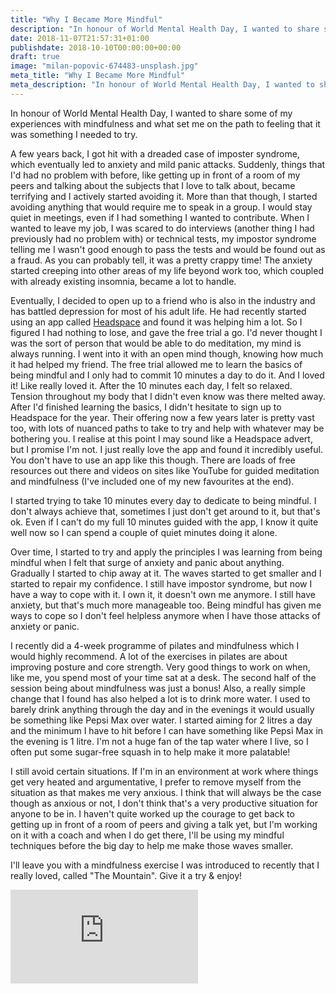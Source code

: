 ```yaml
---
title: "Why I Became More Mindful"
description: "In honour of World Mental Health Day, I wanted to share some of my experiences with mindfulness"
date: 2018-11-07T21:57:31+01:00
publishdate: 2018-10-10T00:00:00+00:00
draft: true
image: "milan-popovic-674483-unsplash.jpg"
meta_title: "Why I Became More Mindful"
meta_description: "In honour of World Mental Health Day, I wanted to share some of my experiences with mindfulness"
---
```

In honour of World Mental Health Day, I wanted to share some of my experiences with mindfulness and what set me on the path to feeling that it was something I needed to try.

A few years back, I got hit with a dreaded case of imposter syndrome, which eventually led to anxiety and mild panic attacks. Suddenly, things that I'd had no problem with before, like getting up in front of a room of my peers and talking about the subjects that I love to talk about, became terrifying and I actively started avoiding it. More than that though, I started avoiding anything that would require me to speak in a group. I would stay quiet in meetings, even if I had something I wanted to contribute. When I wanted to leave my job, I was scared to do interviews (another thing I had previously had no problem with) or technical tests, my impostor syndrome telling me I wasn't good enough to pass the tests and would be found out as a fraud. As you can probably tell, it was a pretty crappy time! The anxiety started creeping into other areas of my life beyond work too, which coupled with already existing insomnia, became a lot to handle. 

Eventually, I decided to open up to a friend who is also in the industry and has battled depression for most of his adult life. He had recently started using an app called [Headspace](https://www.headspace.com) and found it was helping him a lot. So I figured I had nothing to lose, and gave the free trial a go. I'd never thought I was the sort of person that would be able to do meditation, my mind is always running. I went into it with an open mind though, knowing how much it had helped my friend. The free trial allowed me to learn the basics of being mindful and I only had to commit 10 minutes a day to do it. And I loved it! Like really loved it. After the 10 minutes each day, I felt so relaxed. Tension throughout my body that I didn't even know was there melted away. After I'd finished learning the basics, I didn't hesitate to sign up to Headspace for the year. Their offering now a few years later is pretty vast too, with lots of nuanced paths to take to try and help with whatever may be bothering you. I realise at this point I may sound like a Headspace advert, but I promise I'm not. I just really love the app and found it incredibly useful. You don't have to use an app like this though. There are loads of free resources out there and videos on sites like YouTube for guided meditation and mindfulness (I've included one of my new favourites at the end).

I started trying to take 10 minutes every day to dedicate to being mindful. I don't always achieve that, sometimes I just don't get around to it, but that's ok. Even if I can't do my full 10 minutes guided with the app, I know it quite well now so I can spend a couple of quiet minutes doing it alone. 

Over time, I started to try and apply the principles I was learning from being mindful when I felt that surge of anxiety and panic about anything. Gradually I started to chip away at it. The waves started to get smaller and I started to repair my confidence. I still have impostor syndrome, but now I have a way to cope with it. I own it, it doesn't own me anymore. I still have anxiety, but that's much more manageable too. Being mindful has given me ways to cope so I don't feel helpless anymore when I have those attacks of anxiety or panic. 

I recently did a 4-week programme of pilates and mindfulness which I would highly recommend. A lot of the exercises in pilates are about improving posture and core strength. Very good things to work on when, like me, you spend most of your time sat at a desk. The second half of the session being about mindfulness was just a bonus! Also, a really simple change that I found has also helped a lot is to drink more water. I used to barely drink anything through the day and in the evenings it would usually be something like Pepsi Max over water. I started aiming for 2 litres a day and the minimum I have to hit before I can have something like Pepsi Max in the evening is 1 litre. I'm not a huge fan of the tap water where I live, so I often put some sugar-free squash in to help make it more palatable! 

I still avoid certain situations. If I'm in an environment at work where things get very heated and argumentative, I prefer to remove myself from the situation as that makes me very anxious. I think that will always be the case though as anxious or not, I don't think that's a very productive situation for anyone to be in. I haven't quite worked up the courage to get back to getting up in front of a room of peers and giving a talk yet, but I'm working on it with a coach and when I do get there, I'll be using my mindful techniques before the big day to help me make those waves smaller. 

I'll leave you with a mindfulness exercise I was introduced to recently that I really loved, called "The Mountain". Give it a try & enjoy!

<div class="aspect-ratio">
    <iframe src="https://www.youtube.com/embed/QMCIR-e9D5Q?rel=0" frameborder="0" allow="autoplay; encrypted-media" allowfullscreen></iframe>
</div>